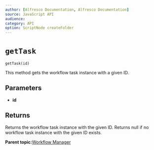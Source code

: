 ```yaml
---
author: [Alfresco Documentation, Alfresco Documentation]
source: JavaScript API
audience: 
category: API
option: ScriptNode createFolder
---
```


# `getTask`

`getTask(id)`

This method gets the workflow task instance with a given ID.

## Parameters

-   **id**

## Returns

Returns the workflow task instance with the given ID. Returns null if no workflow task instance with the given ID exists.

**Parent topic:**[Workflow Manager](../references/API-JS-WorkflowManager.md)

